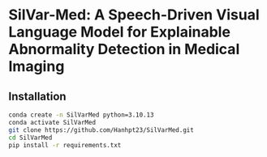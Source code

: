 # SilVar-Med: A Speech-Driven Visual Language Model for Explainable Abnormality Detection in Medical Imaging


## Installation

```bash
conda create -n SilVarMed python=3.10.13
conda activate SilVarMed
git clone https://github.com/Hanhpt23/SilVarMed.git
cd SilVarMed
pip install -r requirements.txt
```

<!-- 
## Training
### Visual encoder and audio encoder setting
We have released our checkpoint [here](https://drive.google.com/file/d/1nYrygg9O4NmaxIptW_nQCyrPoP58U-RK/view?usp=drive_link), you can download and use it as a pretrained weight or for inference.

### Training Configuration
- Set the pretrained checkpoint for downstream tasks [here](train_configs/train.yaml#L10) at Line 10.
- Set the training image path [here](train_configs/train.yaml#L35) at Line 35
- Set the training annotation path [here](train_configs/train.yaml#L36) at Line 36
- Set the training audio path [here](train_configs/train.yaml#L37) at Line 37
- Set the output directory [here](train_configs/train.yaml#L54) at Line 54
- Set the wandb token [here](train_configs/train.yaml#L69) at Line 69
- If you want to train the model end-to-end, set `freeze_vision` and `freeze_audio` to `False` [here](train_configs/train.yaml#L17) on lines 17 and 18


### Evaluation Configuration
- Set the checkpoint [here](eval_configs/evaluate.yaml#L10) at Line 10.
- Set the evaluation image path [here](eval_configs/evaluate.yaml#L36) at Line 36
- Set the evaluation annotation path [here](eval_configs/evaluate.yaml#L35) at Line 35
- Set the evaluation audio path [here](eval_configs/evaluate.yaml#L38) at Line 38
- Set the output directory [here](eval_configs/evaluate.yaml#L54) at Line 54

### Run
- To run on a terminal:

```bash
torchrun --nproc_per_node 2 train.py \
        --cfg-path train_configs/train.yaml\
        --cfg-eval-path eval_configs/evaluate.yaml\
        --eval-dataset audio_val
```

- To submit to an HPC:
```bash
sbatch scripts/OmniMod/train.sh
```

## Evaluation
- To run on a terminal:
```bash
torchrun --nproc_per_node 2 evaluate.py \
      --cfg-path eval_configs/evaluate.yaml\
      --eval-dataset audio_val
```

- To submit to an HPC:
```bash
sbatch scripts/OmniMod/evaluate.sh
```

## Dataset structure
```
OmniMod
├── train
│   ├── audio
│   ├── images
│   ├── train.json
├── test
│   ├── audio
│   ├── images
│   ├── test.json

└── pretrained_checkpoint
    └── checkpoint_19.pth
```

#### Structure of `OmniMod_sets.json`
```
[
      {
            "query": "",
            "outputs": "",
            "image": ""
      },
      ...
]
``` -->
